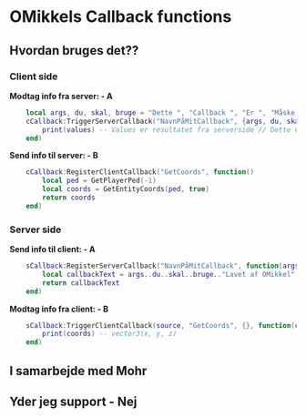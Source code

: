 # OMikkels Callback functions

## Hvordan bruges det??

### Client side

**Modtag info fra server: - A**
```lua
    local args, du, skal, bruge = "Dette ", "Callback ", "Er ", "Måske "
    cCallback:TriggerServerCallback("NavnPåMitCallback", {args, du, skal, bruge}, function(values)
        print(values) -- Values er resultatet fra serverside // Dette Callback Er Måske Lavet af OMikkel
    end)
```

**Send info til server: - B**
```lua
    cCallback:RegisterClientCallback("GetCoords", function()
        local ped = GetPlayerPed(-1)
        local coords = GetEntityCoords(ped, true)
        return coords
    end)
```

### Server side

**Send info til client: - A**
```lua
    sCallback:RegisterServerCallback("NavnPåMitCallback", function(args, du, skal, bruge)
        local callbackText = args..du..skal..bruge.."Lavet af OMikkel"
        return callbackText
    end)
```

**Modtag info fra client: - B**
```lua
    sCallback:TriggerClientCallback(source, "GetCoords", {}, function(coords)
        print(coords) -- vector3(x, y, z)
    end)
```

## I samarbejde med Mohr

## Yder jeg support - Nej
